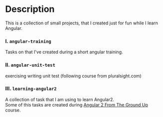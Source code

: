 Description
============

This is a collection of small projects, that I created just for fun while I learn Angular.


### I. `angular-training`

Tasks on that I've created during a short angular training.

### II. `angular-unit-test`

exercising writing unit test (following course from pluralsight.com)

### III. `learning-angular2`

A collection of task that I am using to learn Angular2. <br />
Some of this tasks are created during [Angular 2 From The Ground Up](https://www.udemy.com/angular-2-from-the-ground-up/) course.
